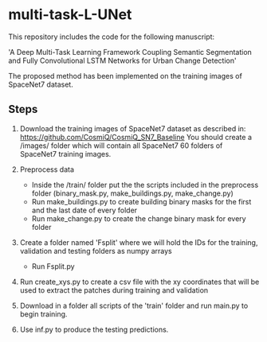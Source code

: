 # multi-task-L-UNet

This repository includes the code for the following manuscript:

'A Deep Multi-Task Learning Framework Coupling Semantic Segmentation and Fully Convolutional LSTM Networks for Urban Change Detection'

The proposed method has been implemented on the training images of SpaceNet7 dataset.

## Steps

1. Download the training images of SpaceNet7 dataset as described in: https://github.com/CosmiQ/CosmiQ_SN7_Baseline
   You should create a /images/ folder which will contain all SpaceNet7 60 folders of SpaceNet7 training images.
   
2. Preprocess data
   - Inside the /train/ folder put the the scripts included in the preprocess folder (binary_mask.py, make_buildings.py, make_change.py)
   - Run make_buildings.py to create building binary masks for the first and the last date of every folder
   - Run make_change.py to create the change binary mask for every folder

3. Create a folder named 'Fsplit' where we will hold the IDs for the training, validation and testing folders as numpy arrays
   - Run Fsplit.py
   
4. Run create_xys.py to create a csv file with the xy coordinates that will be used to extract the patches during training and validation   
  
5. Download in a folder all scripts of the 'train' folder and run main.py to begin training.

6. Use inf.py to produce the testing predictions.
